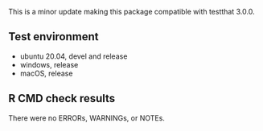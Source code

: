 This is a minor update making this package compatible with testthat 3.0.0.

## Test environment
* ubuntu 20.04, devel and release
* windows, release
* macOS, release

## R CMD check results
There were no ERRORs, WARNINGs, or NOTEs.
